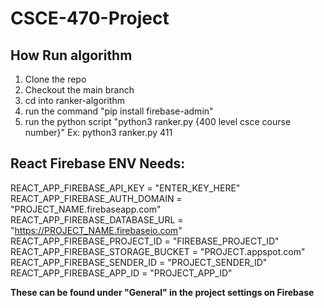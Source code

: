 # CSCE-470-Project

## How Run algorithm
1. Clone the repo
2. Checkout the main branch
3. cd into ranker-algorithm
4. run the command "pip install firebase-admin"
5. run the python script "python3 ranker.py {400 level csce course number}"
    Ex: python3 ranker.py 411


## React Firebase ENV Needs:
REACT_APP_FIREBASE_API_KEY = "ENTER_KEY_HERE" \
REACT_APP_FIREBASE_AUTH_DOMAIN = "PROJECT_NAME.firebaseapp.com" \
REACT_APP_FIREBASE_DATABASE_URL = "https://PROJECT_NAME.firebaseio.com" \
REACT_APP_FIREBASE_PROJECT_ID = "FIREBASE_PROJECT_ID" \
REACT_APP_FIREBASE_STORAGE_BUCKET = "PROJECT.appspot.com" \
REACT_APP_FIREBASE_SENDER_ID = "PROJECT_SENDER_ID" \
REACT_APP_FIREBASE_APP_ID = "PROJECT_APP_ID"

**These can be found under "General" in the project settings on Firebase**
